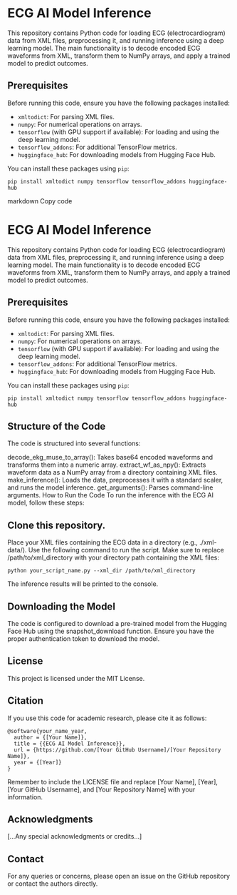 # ECG AI Model Inference

This repository contains Python code for loading ECG (electrocardiogram) data from XML files, preprocessing it, and running inference using a deep learning model. The main functionality is to decode encoded ECG waveforms from XML, transform them to NumPy arrays, and apply a trained model to predict outcomes.

## Prerequisites

Before running this code, ensure you have the following packages installed:

- `xmltodict`: For parsing XML files.
- `numpy`: For numerical operations on arrays.
- `tensorflow` (with GPU support if available): For loading and using the deep learning model.
- `tensorflow_addons`: For additional TensorFlow metrics.
- `huggingface_hub`: For downloading models from Hugging Face Hub.

You can install these packages using `pip`:

```shell
pip install xmltodict numpy tensorflow tensorflow_addons huggingface-hub
```

markdown
Copy code
# ECG AI Model Inference

This repository contains Python code for loading ECG (electrocardiogram) data from XML files, preprocessing it, and running inference using a deep learning model. The main functionality is to decode encoded ECG waveforms from XML, transform them to NumPy arrays, and apply a trained model to predict outcomes.

## Prerequisites

Before running this code, ensure you have the following packages installed:

- `xmltodict`: For parsing XML files.
- `numpy`: For numerical operations on arrays.
- `tensorflow` (with GPU support if available): For loading and using the deep learning model.
- `tensorflow_addons`: For additional TensorFlow metrics.
- `huggingface_hub`: For downloading models from Hugging Face Hub.

You can install these packages using `pip`:

```shell
pip install xmltodict numpy tensorflow tensorflow_addons huggingface-hub
```

## Structure of the Code
The code is structured into several functions:

decode_ekg_muse_to_array(): Takes base64 encoded waveforms and transforms them into a numeric array.
extract_wf_as_npy(): Extracts waveform data as a NumPy array from a directory containing XML files.
make_inference(): Loads the data, preprocesses it with a standard scaler, and runs the model inference.
get_arguments(): Parses command-line arguments.
How to Run the Code
To run the inference with the ECG AI model, follow these steps:

## Clone this repository.
Place your XML files containing the ECG data in a directory (e.g., ./xml-data/).
Use the following command to run the script. Make sure to replace /path/to/xml_directory with your directory path containing the XML files:

```
python your_script_name.py --xml_dir /path/to/xml_directory
```

The inference results will be printed to the console.

## Downloading the Model
The code is configured to download a pre-trained model from the Hugging Face Hub using the snapshot_download function. Ensure you have the proper authentication token to download the model.

## License
This project is licensed under the MIT License.

## Citation
If you use this code for academic research, please cite it as follows:

```
@software{your_name_year,
  author = {[Your Name]},
  title = {{ECG AI Model Inference}},
  url = {https://github.com/[Your GitHub Username]/[Your Repository Name]},
  year = {[Year]}
}
```

Remember to include the LICENSE file and replace [Your Name], [Year], [Your GitHub Username], and [Your Repository Name] with your information.

## Acknowledgments
[...Any special acknowledgments or credits...]

## Contact
For any queries or concerns, please open an issue on the GitHub repository or contact the authors directly.
